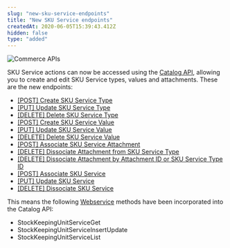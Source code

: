 ```yaml
---
slug: "new-sku-service-endpoints"
title: "New SKU Service endpoints"
createdAt: 2020-06-05T15:39:43.412Z
hidden: false
type: "added"
---
```


![Commerce APIs](https://img.shields.io/badge/-Commerce%20APIs-brightgreen)

SKU Service actions can now be accessed using the [Catalog API](https://developers.vtex.com/reference/catalog-api-overview), allowing you to create and edit SKU Service types, values and attachments. These are the new endpoints:

- [[POST] Create SKU Service Type](https://developers.vtex.com/reference/sku-service#post_api-catalog-pvt-skuservicetype)
- [[PUT] Update SKU Service Type](https://developers.vtex.com/reference/sku-service#put_api-catalog-pvt-skuservicetype-skuservicetypeid)
- [[DELETE] Delete SKU Service Type](https://developers.vtex.com/reference/sku-service#delete_api-catalog-pvt-skuservicetype-skuservicetypeid)
- [[POST] Create SKU Service Value](https://developers.vtex.com/reference/sku-service#post_api-catalog-pvt-skuservicevalue)
- [[PUT] Update SKU Service Value](https://developers.vtex.com/reference/sku-service#put_api-catalog-pvt-skuservicevalue-skuservicevalueid)
- [[DELETE] Delete SKU Service Value](https://developers.vtex.com/reference/sku-service#delete_api-catalog-pvt-skuservicevalue-skuservicevalueid)
- [[POST] Associate SKU Service Attachment](https://developers.vtex.com/reference/sku-service#post_api-catalog-pvt-skuservicetypeattachment)
- [[DELETE] Dissociate Attachment from SKU Service Type](https://developers.vtex.com/reference/sku-service#delete_api-catalog-pvt-skuservicetypeattachment-skuservicetypeattachmentid)
- [[DELETE] Dissociate Attachment by Attachment ID or SKU Service Type ID](https://developers.vtex.com/reference/sku-service#delete_api-catalog-pvt-skuservicetypeattachment)
- [[POST] Associate SKU Service](https://developers.vtex.com/reference/sku-service#post_api-catalog-pvt-skuservice)
- [[PUT] Update SKU Service](https://developers.vtex.com/reference/sku-service#post_api-catalog-pvt-skuservice-skuserviceid)
- [[DELETE] Dissociate SKU Service](https://developers.vtex.com/reference/sku-service#delete_api-catalog-pvt-skuservice-skuserviceid)

This means the following [Webservice](https://assets.ctfassets.net/alneenqid6w5/4OdeCFbcVQtEgkuWsuuidl/80b79448cf2b327e07b567a8411afaa0/vtex_WebServiceGuide.pdf) methods have been incorporated into the Catalog API:

- StockKeepingUnitServiceGet
- StockKeepingUnitServiceInsertUpdate
- StockKeepingUnitServiceList

